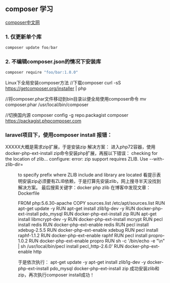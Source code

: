 ## composer 学习

[composer中文网](https://www.phpcomposer.com/)

### 1. 仅更新单个库
```js
composer update foo/bar
```

### 2. 不编辑composer.json的情况下安装库
```js
composer require "foo/bar:1.0.0"
```

Linux下全局安装composer方法
//下载composer
curl -sS https://getcomposer.org/installer | php

//将composer.phar文件移动到bin目录以便全局使用composer命令
mv composer.phar /usr/local/bin/composer

//切换国内源
composer config -g repo.packagist composer https://packagist.phpcomposer.com

### laravel项目下，使用composer install 报错：
XXXXX大概是需求zip扩展，于是安装zip
解决方案：
进入php72容器，使用docker-php-ext-install zip命令安装php扩展，再报以下错误：
checking for the location of zlib... configure: error: zip support requires ZLIB. Use --with-zlib-dir=<DIR> to specify prefix where ZLIB include and library are located
看提示表明安装zip必须要有ZLIB依赖，于是打算先安装zlib，网上搜寻半天没找到解决方案。
最后搜索关键字：docker php zlib
在博客中发现文章：
Dockerfile

FROM php:5.6.30-apache
COPY sources.list /etc/apt/sources.list
RUN apt-get update -y
RUN apt-get install zlib1g-dev -y
RUN docker-php-ext-install pdo_mysql
RUN docker-php-ext-install zip
RUN apt-get install libmcrypt-dev -y
RUN docker-php-ext-install mcrypt
RUN pecl install redis
RUN docker-php-ext-enable redis
RUN pecl install xdebug-2.5.5
RUN docker-php-ext-enable xdebug
RUN pecl install raphf-1.1.2
RUN docker-php-ext-enable raphf
RUN pecl install propro-1.0.2
RUN docker-php-ext-enable propro
RUN sh -c '/bin/echo -e "\n" | sh /usr/local/bin/pecl install pecl_http-2.6.0'
RUN docker-php-ext-enable http

于是依次执行：
apt-get update -y
apt-get install zlib1g-dev -y
docker-php-ext-install pdo_mysql
docker-php-ext-install zip
成功安装zlib和zip，再次执行composer install成功！